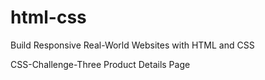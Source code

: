# html-css
Build Responsive Real-World Websites with HTML and CSS

CSS-Challenge-Three Product Details Page



